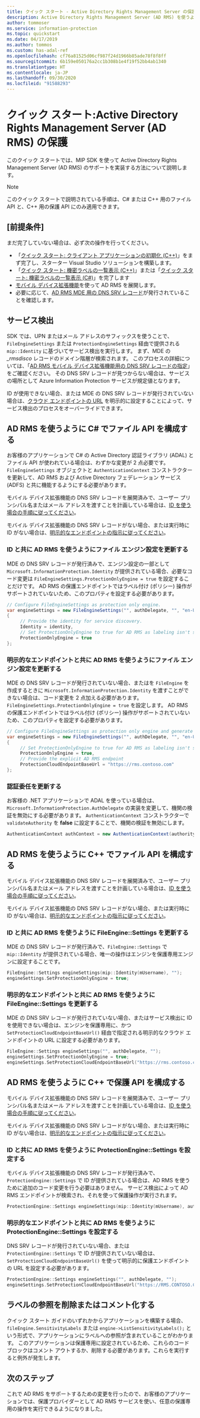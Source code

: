 ```yaml
---
title: クイック スタート - Active Directory Rights Management Server の保護
description: Active Directory Rights Management Server (AD RMS) を使うように MIP SDK を構成する方法を示すクイック スタートです
author: tommoser
ms.service: information-protection
ms.topic: quickstart
ms.date: 04/17/2019
ms.author: tommos
ms.custom: has-adal-ref
ms.openlocfilehash: cf76a81525d06cf987f24d1966b85ade78f8f8ff
ms.sourcegitcommit: 6b159e050176a2cc1b308b1e4f19f52bb4ab1340
ms.translationtype: HT
ms.contentlocale: ja-JP
ms.lasthandoff: 09/30/2020
ms.locfileid: "91588293"
---
```

# <a name="quickstart-active-directory-rights-management-server-ad-rms-protection"></a>クイック スタート:Active Directory Rights Management Server (AD RMS) の保護

このクイック スタートでは、MIP SDK を使って Active Directory Rights Management Server (AD RMS) のサポートを実装する方法について説明します。

> [!NOTE]
> このクイック スタートで説明されている手順は、C# または C++ 用のファイル API と、C++ 用の保護 API にのみ適用できます。

## <a name="prerequisites"></a>[前提条件]

まだ完了していない場合は、必ず次の操作を行ってください。

- 「[クイック スタート: クライアント アプリケーションの初期化 (C++)](quick-app-initialization-cpp.md)」をまず完了し、スターター Visual Studio ソリューションを構築します。
- 「[クイック スタート: 機密ラベルの一覧表示 (C++)](quick-file-list-labels-cpp.md)」または「[クイック スタート: 機密ラベルの一覧表示 (C#)](quick-file-list-labels-csharp.md)」を完了します
- [モバイル デバイス拡張機能](/azure/information-protection/active-directory-rights-manage-mobile-device)を使って AD RMS を展開します。
- 必要に応じて、[AD RMS MDE 用の DNS SRV レコード](/azure/information-protection/active-directory-rights-manage-mobile-device#specifying-the-dns-srv-records-for-the-ad-rms-mobile-device-extension)が発行されていることを確認します。

## <a name="service-discovery"></a>サービス検出

SDK では、UPN またはメール アドレスのサフィックスを使うことで、`FileEngineSettings` または `ProtectionEngineSettings` 経由で提供される `mip::Identity` に基づいてサービス検出を実行します。 まず、MDE の *_rmsdisco* レコードのドメイン階層が検索されます。 このプロセスの詳細については、「[AD RMS モバイル デバイス拡張機能用の DNS SRV レコードの指定](/azure/information-protection/active-directory-rights-manage-mobile-device#specifying-the-dns-srv-records-for-the-ad-rms-mobile-device-extension)」をご確認ください。 その DNS SRV レコードが見つからない場合は、サービスの場所として Azure Information Protection サービスが規定値となります。

ID が使用できない場合、または MDE の DNS SRV レコードが発行されていない場合は、[クラウド エンドポイントの URL](./reference/class_mip_fileengine_settings.md#setpolicycloudendpointbaseurl-function) を明示的に設定することによって、サービス検出のプロセスをオーバーライドできます。

## <a name="configuring-file-api-in-c-to-use-ad-rms"></a>AD RMS を使うように C# でファイル API を構成する

お客様のアプリケーションで C# の Active Directory 認証ライブラリ (ADAL) とファイル API が使われている場合は、わずかな変更が 2 点必要です。 `FileEngineSettings` オブジェクトと `AuthenticationContext` コンストラクターを更新して、AD RMS および Active Directory フェデレーション サービス (ADFS) と共に機能するようにする必要があります。

モバイル デバイス拡張機能の DNS SRV レコードを展開済みで、ユーザー プリンシパル名またはメール アドレスを渡すことを計画している場合は、[ID を使う場合の手順に従ってください](#update-the-file-engine-settings-to-use-ad-rms-with-an-identity)。

モバイル デバイス拡張機能の DNS SRV レコードがない場合、または実行時に ID がない場合は、[明示的なエンドポイントの指示に従ってください](#update-the-file-engine-settings-to-use-ad-rms-with-an-explicit-endpoint)。

### <a name="update-the-file-engine-settings-to-use-ad-rms-with-an-identity"></a>ID と共に AD RMS を使うようにファイル エンジン設定を更新する

MDE の DNS SRV レコードが発行済みで、エンジン設定の一部として `Microsoft.InformationProtection.Identity` が提供されている場合、必要なコード変更は `FileEngineSettings.ProtectionOnlyEngine = true` を設定することだけです。 AD RMS の保護エンドポイントではラベル付け (ポリシー) 操作がサポートされていないため、このプロパティを設定する必要があります。

```csharp
// Configure FileEngineSettings as protection only engine.
var engineSettings = new FileEngineSettings("", authDelegate, "", "en-US")
{
     // Provide the identity for service discovery.
     Identity = identity,
     // Set ProtectionOnlyEngine to true for AD RMS as labeling isn't supported
     ProtectionOnlyEngine = true
};
```

### <a name="update-the-file-engine-settings-to-use-ad-rms-with-an-explicit-endpoint"></a>明示的なエンドポイントと共に AD RMS を使うようにファイル エンジン設定を更新する

MDE の DNS SRV レコードが発行されていない場合、またはを `FileEngine` を作成するときに `Microsoft.InformationProtection.Identity` を渡すことができない場合は、コード変更を 2 点加える必要があります。 `FileEngineSettings.ProtectionOnlyEngine = true` を設定します。 AD RMS の保護エンドポイントではラベル付け (ポリシー) 操作がサポートされていないため、このプロパティを設定する必要があります。

```csharp
// Configure FileEngineSettings as protection only engine and generate a unique engine id.
var engineSettings = new FileEngineSettings("", authDelegate, "", "en-US")
{
     // Set ProtectionOnlyEngine to true for AD RMS as labeling isn't supported
     ProtectionOnlyEngine = true,
     // Provide the explicit AD RMS endpoint
     ProtectionCloudEndpointBaseUrl = "https://rms.contoso.com"
};
```

### <a name="update-the-authentication-delegate"></a>認証委任を更新する

お客様の .NET アプリケーションで ADAL を使っている場合は、`Microsoft.InformationProtection.AuthDelegate` の実装を変更して、機関の検証を無効にする必要があります。 `AuthenticationContext` コンストラクターで `validateAuthority` を **false** に設定することで、機関の検証を無効にします。

   ```csharp
   AuthenticationContext authContext = new AuthenticationContext(authority, false, tokenCache);
   ```

## <a name="configuring-file-api-in-c-to-use-ad-rms"></a>AD RMS を使うように C++ でファイル API を構成する

モバイル デバイス拡張機能の DNS SRV レコードを展開済みで、ユーザー プリンシパル名またはメール アドレスを渡すことを計画している場合は、[ID を使う場合の手順に従ってください](#update-the-fileenginesettings-to-use-ad-rms-with-an-identity)。

モバイル デバイス拡張機能の DNS SRV レコードがない場合、または実行時に ID がない場合は、[明示的なエンドポイントの指示に従ってください](#update-the-fileenginesettings-to-use-ad-rms-with-an-explicit-endpoint)。

### <a name="update-the-fileenginesettings-to-use-ad-rms-with-an-identity"></a>ID と共に AD RMS を使うように FileEngine::Settings を更新する

MDE の DNS SRV レコードが発行済みで、`FileEngine::Settings` で `mip::Identity` が提供されている場合、唯一の操作はエンジンを保護専用エンジンに設定することです。

```cpp
FileEngine::Settings engineSettings(mip::Identity(mUsername), "");
engineSettings.SetProtectionOnlyEngine = true;
```

### <a name="update-the-fileenginesettings-to-use-ad-rms-with-an-explicit-endpoint"></a>明示的なエンドポイントと共に AD RMS を使うように FileEngine::Settings を更新する

MDE の DNS SRV レコードが発行されていない場合、またはサービス検出に ID を使用できない場合は、エンジンを保護専用に、かつ `SetProtectionCloudEndpointBaseUrl()` 経由で指定される明示的なクラウド エンドポイントの URL に設定する必要があります。

```cpp
FileEngine::Settings engineSettings("", authDelegate, "");
engineSettings.SetProtectionOnlyEngine = true;
engineSettings.SetProtectionCloudEndpointBaseUrl("https://rms.contoso.com");
```

## <a name="configuring-protection-api-in-c-to-use-ad-rms"></a>AD RMS を使うように C++ で保護 API を構成する

モバイル デバイス拡張機能の DNS SRV レコードを展開済みで、ユーザー プリンシパル名またはメール アドレスを渡すことを計画している場合は、[ID を使う場合の手順に従ってください](#set-the-protectionenginesettings-to-use-ad-rms-with-an-identity)。

モバイル デバイス拡張機能の DNS SRV レコードがない場合、または実行時に ID がない場合は、[明示的なエンドポイントの指示に従ってください](#set-the-protectionenginesettings-to-use-ad-rms-with-an-explicit-endpoint)。

### <a name="set-the-protectionenginesettings-to-use-ad-rms-with-an-identity"></a>ID と共に AD RMS を使うように ProtectionEngine::Settings を設定する

モバイル デバイス拡張機能の DNS SRV レコードが発行済みで、`ProtectionEngine::Settings` で ID が提供されている場合は、AD RMS を使うために追加のコード変更を行う必要はありません。 サービス検出によって AD RMS エンドポイントが検索され、それを使って保護操作が実行されます。

```cpp
ProtectionEngine::Settings engineSettings(mip::Identity(mUsername), authDelegate, "");
```

### <a name="set-the-protectionenginesettings-to-use-ad-rms-with-an-explicit-endpoint"></a>明示的なエンドポイントと共に AD RMS を使うように ProtectionEngine::Settings を設定する

DNS SRV レコードが発行されていない場合、または `ProtectionEngine::Settings` で ID が提供されていない場合は、`SetProtectionCloudEndpointBaseUrl()` を使って明示的に保護エンドポイントの URL を設定する必要があります。

```cpp
ProtectionEngine::Settings engineSettings("", authDelegate, "");
engineSettings.SetProtectionCloudEndpointBaseUrl("https://RMS.CONTOSO.COM");
```

## <a name="remove-or-comment-label-references"></a>ラベルの参照を削除またはコメント化する

クイック スタート ガイドのいずれかからアプリケーションを構築する場合、`fileEngine.SensitivityLabels` または `engine->ListSensitivityLabels();` という形式で、アプリケーションにラベルへの参照が含まれていることがわかります。 このアプリケーションは保護専用に設定されているため、これらのコード ブロックはコメント アウトするか、削除する必要があります。これらを実行すると例外が発生します。

## <a name="next-steps"></a>次のステップ

これで AD RMS をサポートするための変更を行ったので、お客様のアプリケーションでは、保護プロバイダーとして AD RMS サービスを使い、任意の保護専用の操作を実行できるようになりました。
